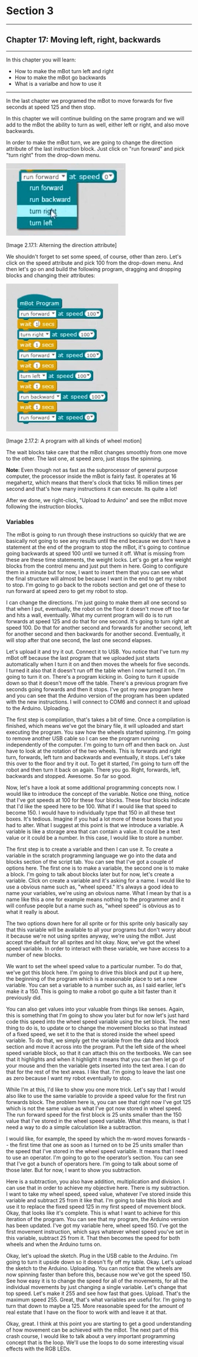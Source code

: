 # Section 3

---

## Chapter 17: Moving left, right, backwards

---

In this chapter you will learn:

* How to make the mBot turn left and right
* How to make the mBot go backwards
* What is a varialbe and how to use it

---

In the last chapter we programed the mBot to move forwards for five seconds at speed 125 and then stop.

In this chapter we will continue building on the same program and we will add to the mBot the ability to turn as well, either left or right, and also move backwards.

In order to make the mBot turn, we are going to change the direction attribute of the last instruction block. Just click on "run forward" and pick "turn right" from the drop-down menu.

![](/assets/Img.3.17.1.jpg)

\[Image 2.17.1: Alterning the direction attribute\]

We shouldn't forget to set some speed, of course, other than zero. Let's click on the speed attribute and pick 100 from the drop-down menu. And then let's go on and build the following program, dragging and dropping blocks and changing their attributes:

![](/assets/Img.3.17.2.jpg)

\[Image 2.17.2: A program with all kinds of wheel motion\]

The wait blocks take care that the mBot changes smoothly from one move to the other. The last one, at speed zero, just stops the spinning.

**Note**: Even though not as fast as the subprocessor of general purpose computer, the processor inside the mBot is fairly fast. It operates at 16 megahertz, which means that there's clock that ticks 16 million times per second and that's how many instructions it can execute. Its quite a lot!

After we done, we right-click, "Upload to Arduino" and see the mBot move following the instruction blocks.

### Variables

The mBot is going to run through these instructions so quickly that we are basically not going to see any results until the end because we don't have a statement at the end of the program to stop the mBot, it's going to continue going backwards at speed 100 until we turned it off. What is missing from these are these time statements, the weight locks. Let's go get a few weight blocks from the control menu and just put them in here. Going to configure them in a minute but for now, I want to insert them that you can see what the final structure will almost be because I want in the end to get my robot to stop. I'm going to go back to the robots section and get one of these to run forward at speed zero to get my robot to stop.

I can change the directions. I'm just going to make them all one second so that when I put, eventually, the robot on the floor it doesn't move off too far and hits a wall, eventually. What my current program will do is to run forwards at speed 125 and do that for one second. It's going to turn right at speed 100. Do that for another second and forwards for another second, left for another second and then backwards for another second. Eventually, it will stop after that one second, the last one second elapses.

Let's upload it and try it out. Connect it to USB. You notice that I've turn my mBot off because the last program that we uploaded just starts automatically when I turn it on and then moves the wheels for five seconds. I turned it also that it doesn't run off the table when I now turned it on. I'm going to turn it on. There's a program kicking in. Going to turn it upside down so that it doesn't move off the table. There's a previous program five seconds going forwards and then it stops. I've got my new program here and you can see that the Arduino version of the program has been updated with the new instructions. I will connect to COM6 and connect it and upload to the Arduino. Uploading.

The first step is compilation, that's takes a bit of time. Once a compilation is finished, which means we've got the binary file, it will uploaded and start executing the program. You saw how the wheels started spinning. I'm going to remove another USB cable so I can see the program running independently of the computer. I'm going to turn off and then back on. Just have to look at the rotation of the two wheels. This is forwards and right turn, forwards, left turn and backwards and eventually, it stops. Let's take this over to the floor and try it out. To get it started, I'm going to turn off the robot and then turn it back on again. There you go. Right, forwards, left, backwards and stopped. Awesome. So far so good.

Now, let's have a look at some additional programming concepts now. I would like to introduce the concept of the variable. Notice one thing, notice that I've got speeds at 100 for these four blocks. These four blocks indicate that I'd like the speed here to be 100. What if I would like that speed to become 150. I would have to individually type that 150 in all these text boxes. It's tedious. Imagine if you had a lot more of these boxes that you had to alter. What I suggest at this point is that we introduce a variable. A variable is like a storage area that can contain a value. It could be a text value or it could be a number. In this case, I would like to store a number.

The first step is to create a variable and then I can use it. To create a variable in the scratch programming language we go into the data and blocks section of the script tab. You can see that I've got a couple of options here. The first one is to make a variable, the second one is to make a block. I'm going to talk about blocks later but for now, let's create a variable. Click on create a variable and it's asking for a name. I would like to use a obvious name such as, "wheel speed." It's always a good idea to name your variables, we're using an obvious name. What I mean by that is a name like this a one for example means nothing to the programmer and it will confuse people but a name such as, "wheel speed" is obvious as to what it really is about.

The two options down here for all sprite or for this sprite only basically say that this variable will be available to all your programs but don't worry about it because we're not using sprites anyway, we're using the mBot. Just accept the default for all sprites and hit okay. Now, we've got the wheel speed variable. In order to interact with these variable, we have access to a number of new blocks.

We want to set the wheel speed value to a particular number. To do that, we've got this block here. I'm going to drive this block and put it up here, the beginning of the program which is a reasonable place to set a new variable. You can set a variable to a number such as, as I said earlier, let's make it a 150. This is going to make a robot go quite a bit faster than it previously did.

You can also get values into your valuable from things like senses. Again, this is something that I'm going to show you later but for now let's just hard code this speed into the wheel speed variable using the set block. The next thing to do is, to update or to change the movement blocks so that instead of a fixed speed, we set it to the that is stored inside the wheel speed variable. To do that, we simply get the variable from the data and block section and move it across into the program. Put the left side of the wheel speed variable block, so that it can attach this on the textbooks. We can see that it highlights and when it highlight it means that you can then let go of your mouse and then the variable gets inserted into the text area. I can do that for the rest of the text areas. I like that. I'm going to leave the last one as zero because I want my robot eventually to stop.

While I’m at this, I'd like to show you one more trick. Let's say that I would also like to use the same variable to provide a speed value for the first run forwards block. The problem here is, you can see that right now I've got 125 which is not the same value as what I've got now stored in wheel speed. The run forward speed for the first block is 25 units smaller than the 150 value that I’ve stored in the wheel speed variable. What this means, is that I need a way to do a simple calculation like a subtraction.

I would like, for example, the speed by which the m-word moves forwards -- the first time that one as soon as I turned on to be 25 units smaller than the speed that I've stored in the wheel speed variable. It means that I need to use an operator. I'm going to go to the operator’s section. You can see that I've got a bunch of operators here. I’m going to talk about some of those later. But for now, I want to show you subtraction.

Here is a subtraction, you also have addition, multiplication and division. I can use that in order to achieve my objective here. There is my subtraction. I want to take my wheel speed, speed value, whatever I’ve stored inside this variable and subtract 25 from it like that. I'm going to take this block and use it to replace the fixed speed 125 in my first speed of movement block. Okay, that looks like it's complete. This is what I want to achieve for this iteration of the program. You can see that my program, the Arduino version has been updated. I've got my variable here, wheel speed 150. I’ve got the first movement instruction, which says whatever wheel speed you've set in this variable, subtract 25 from it. That then becomes the speed for both wheels and when the Arduino turns on.

Okay, let's upload the sketch. Plug in the USB cable to the Arduino. I’m going to turn it upside down so it doesn't fly off my table. Okay. Let's upload the sketch to the Arduino. Uploading. You can notice that the wheels are now spinning faster than before this, because now we've got the speed 150. See how easy it is to change the speed for all of the movements, for all the individual movements by just changing a single variable. Let's change that top speed. Let's make it 255 and see how fast that goes. Upload. That's the maximum speed 255. Great, that's what variables are useful for. I’m going to turn that down to maybe a 125. More reasonable speed for the amount of real estate that I have on the floor to work with and leave it at that.

Okay, great. I think at this point you are starting to get a good understanding of how movement can be achieved with the mBot. The next part of this crash course, I would like to talk about a very important programming concept that is the loop. We'll use the loops to do some interesting visual effects with the RGB LEDs.

